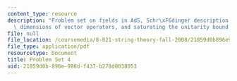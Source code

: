 ```yaml
---
content_type: resource
description: "Problem set on fields in AdS, Schr\xF6dinger description of AdS instabilities,\
  \ dimensions of vector operators, and saturating the unitarity bound."
file: null
file_location: /coursemedia/8-821-string-theory-fall-2008/21859d0b896e986df437b278d0038053_pset04.pdf
file_type: application/pdf
resourcetype: Document
title: Problem Set 4
uid: 21859d0b-896e-986d-f437-b278d0038053
---
```


